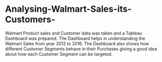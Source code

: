 # Analysing-Walmart-Sales-its-Customers-
Walmart Product sales and Customer data was taken and a Tableau Dashboard was prepared. The Dashboard helps in understanding the Walmart Sales from year 2012 to 2016. The Dashboard also shows how different Customer Segments behave in their Purchases giving a good idea about how each Customer Segment can be targeted.
